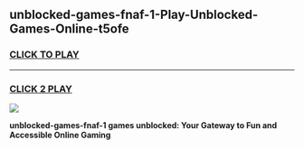 
## unblocked-games-fnaf-1-Play-Unblocked-Games-Online-t5ofe
<h3>
<a href="https://premium76.site?title=unblocked-games-fnaf-1&ref=25A">CLICK TO PLAY</a></h3>
<hr>

<h3>
<a href="https://premium76.site?title=unblocked-games-fnaf-1&ref=25A">CLICK 2 PLAY</a>
  
</h3>

<a href="https://premium76.site?title=unblocked-games-fnaf-1&ref=25A"><img src="https://clearcache.store/games.png"></a>


**unblocked-games-fnaf-1 games unblocked: Your Gateway to Fun and Accessible Online Gaming**
